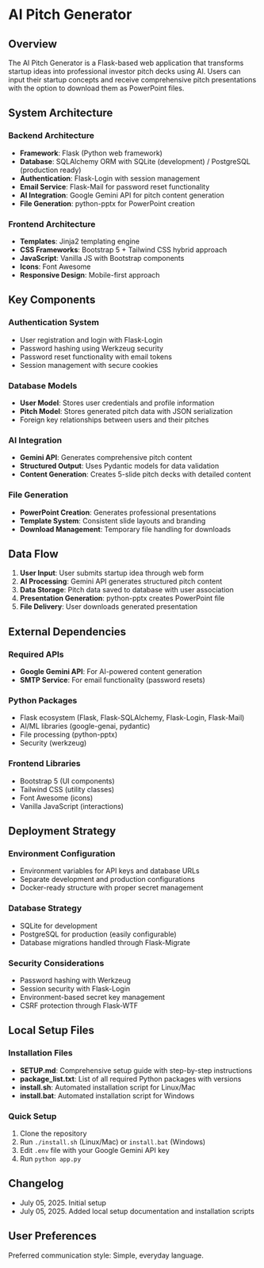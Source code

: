 # AI Pitch Generator

## Overview

The AI Pitch Generator is a Flask-based web application that transforms startup ideas into professional investor pitch decks using AI. Users can input their startup concepts and receive comprehensive pitch presentations with the option to download them as PowerPoint files.

## System Architecture

### Backend Architecture
- **Framework**: Flask (Python web framework)
- **Database**: SQLAlchemy ORM with SQLite (development) / PostgreSQL (production ready)
- **Authentication**: Flask-Login with session management
- **Email Service**: Flask-Mail for password reset functionality
- **AI Integration**: Google Gemini API for pitch content generation
- **File Generation**: python-pptx for PowerPoint creation

### Frontend Architecture
- **Templates**: Jinja2 templating engine
- **CSS Frameworks**: Bootstrap 5 + Tailwind CSS hybrid approach
- **JavaScript**: Vanilla JS with Bootstrap components
- **Icons**: Font Awesome
- **Responsive Design**: Mobile-first approach

## Key Components

### Authentication System
- User registration and login with Flask-Login
- Password hashing using Werkzeug security
- Password reset functionality with email tokens
- Session management with secure cookies

### Database Models
- **User Model**: Stores user credentials and profile information
- **Pitch Model**: Stores generated pitch data with JSON serialization
- Foreign key relationships between users and their pitches

### AI Integration
- **Gemini API**: Generates comprehensive pitch content
- **Structured Output**: Uses Pydantic models for data validation
- **Content Generation**: Creates 5-slide pitch decks with detailed content

### File Generation
- **PowerPoint Creation**: Generates professional presentations
- **Template System**: Consistent slide layouts and branding
- **Download Management**: Temporary file handling for downloads

## Data Flow

1. **User Input**: User submits startup idea through web form
2. **AI Processing**: Gemini API generates structured pitch content
3. **Data Storage**: Pitch data saved to database with user association
4. **Presentation Generation**: python-pptx creates PowerPoint file
5. **File Delivery**: User downloads generated presentation

## External Dependencies

### Required APIs
- **Google Gemini API**: For AI-powered content generation
- **SMTP Service**: For email functionality (password resets)

### Python Packages
- Flask ecosystem (Flask, Flask-SQLAlchemy, Flask-Login, Flask-Mail)
- AI/ML libraries (google-genai, pydantic)
- File processing (python-pptx)
- Security (werkzeug)

### Frontend Libraries
- Bootstrap 5 (UI components)
- Tailwind CSS (utility classes)
- Font Awesome (icons)
- Vanilla JavaScript (interactions)

## Deployment Strategy

### Environment Configuration
- Environment variables for API keys and database URLs
- Separate development and production configurations
- Docker-ready structure with proper secret management

### Database Strategy
- SQLite for development
- PostgreSQL for production (easily configurable)
- Database migrations handled through Flask-Migrate

### Security Considerations
- Password hashing with Werkzeug
- Session security with Flask-Login
- Environment-based secret key management
- CSRF protection through Flask-WTF

## Local Setup Files

### Installation Files
- **SETUP.md**: Comprehensive setup guide with step-by-step instructions
- **package_list.txt**: List of all required Python packages with versions
- **install.sh**: Automated installation script for Linux/Mac
- **install.bat**: Automated installation script for Windows

### Quick Setup
1. Clone the repository
2. Run `./install.sh` (Linux/Mac) or `install.bat` (Windows)
3. Edit `.env` file with your Google Gemini API key
4. Run `python app.py`

## Changelog
- July 05, 2025. Initial setup
- July 05, 2025. Added local setup documentation and installation scripts

## User Preferences

Preferred communication style: Simple, everyday language.